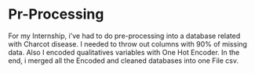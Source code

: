 # Pr-Processing

For my Internship, i've had to do pre-processing into a database related with Charcot disease. I needed to throw out columns with 90% of missing data. Also I encoded qualitatives variables with One Hot Encoder. In the end, i merged all the Encoded and cleaned databases into one File csv.
